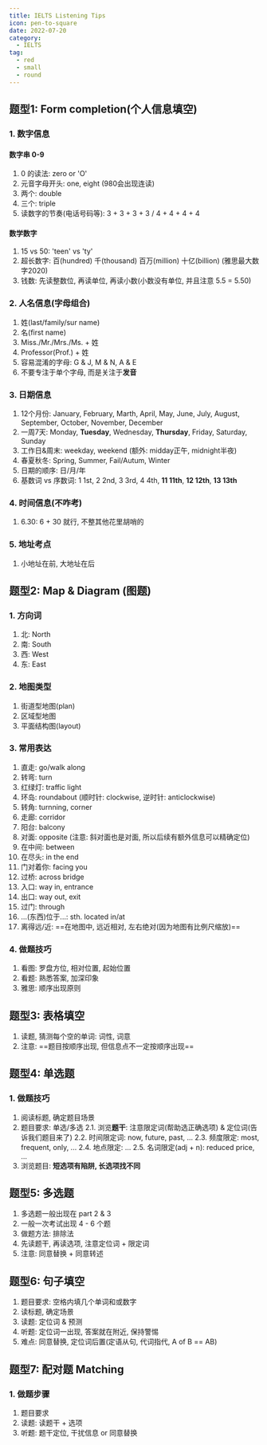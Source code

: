 ```yaml
---
title: IELTS Listening Tips
icon: pen-to-square
date: 2022-07-20
category:
  - IELTS
tag:
  - red
  - small
  - round
---
```


## 题型1: Form completion(个人信息填空)

### 1. 数字信息

#### 数字串 0-9

1. 0 的读法: zero or 'O'
2. 元音字母开头: one, eight (980会出现连读)
3. 两个: double
4. 三个: triple
5. 读数字的节奏(电话号码等): 3 + 3 + 3 + 3 / 4 + 4 + 4 + 4

#### 数学数字

1. 15 vs 50: 'teen' vs 'ty'
2. 超长数字: 百(hundred) 千(thousand) 百万(million) 十亿(billion) (雅思最大数字2020)
3. 钱数: 先读整数位, 再读单位, 再读小数(小数没有单位, 并且注意 5.5 = 5.50)

### 2. 人名信息(字母组合)

1. 姓(last/family/sur name)
2. 名(first name)
3. Miss./Mr./Mrs./Ms. + 姓
4. Professor(Prof.) + 姓
5. 容易混淆的字母: G & J, M & N, A & E
6. 不要专注于单个字母, 而是关注于**发音**

### 3. 日期信息

1. 12个月份: January, February, Marth, April, May, June, July, August, September, October, November, December
2. 一周7天: Monday, **Tuesday**, Wednesday, **Thursday**, Friday, Saturday, Sunday
3. 工作日&周末: weekday, weekend (额外: midday正午, midnight半夜)
4. 春夏秋冬: Spring, Summer, Fail/Autum, Winter
5. 日期的顺序:  日/月/年
6. 基数词 vs 序数词: 1 1st, 2 2nd, 3 3rd, 4 4th, **11 11th**, **12 12th**, **13 13th**

### 4. 时间信息(不咋考)

1. 6.30: 6 + 30 就行, 不整其他花里胡哨的

### 5. 地址考点

1. 小地址在前, 大地址在后

## 题型2: Map & Diagram (图题)

### 1. 方向词

1. 北: North
2. 南: South
3. 西: West
4. 东: East

### 2. 地图类型

1. 街道型地图(plan)
2. 区域型地图
3. 平面结构图(layout)

### 3. 常用表达

1. 直走: go/walk along
2. 转弯: turn
3. 红绿灯: traffic light
4. 环岛: roundabout (顺时针: clockwise, 逆时针: anticlockwise)
5. 转角: turnning, corner
6. 走廊: corridor
7. 阳台: balcony
8. 对面: opposite (注意: 斜对面也是对面, 所以后续有额外信息可以精确定位)
9. 在中间: between
10. 在尽头: in the end
11. 门对着你: facing you
12. 过桥: across bridge
13. 入口: way in, entrance
14. 出口: way out, exit
15. 过门: through
16. ...(东西)位于...: sth. located in/at
17. 离得远/近: ==在地图中, 远近相对, 左右绝对(因为地图有比例尺缩放)==

### 4. 做题技巧

1. 看图: 罗盘方位, 相对位置, 起始位置
2. 看题: 熟悉答案, 加深印象
3. 雅思: 顺序出现原则

## 题型3: 表格填空

1. 读题, 猜测每个空的单词: 词性, 词意
2. 注意: ==题目按顺序出现, 但信息点不一定按顺序出现==

## 题型4: 单选题

### 1. 做题技巧

1. 阅读标题, 确定题目场景
2. 题目要求: 单选/多选
    2.1. 浏览**题干**: 注意限定词(帮助选正确选项) & 定位词(告诉我们题目来了)
    2.2. 时间限定词: now, future, past, ...
    2.3. 频度限定: most, frequent, only, ...
    2.4. 地点限定: ...
    2.5. 名词限定(adj + n): reduced price, ...
3. 浏览题目: **短选项有陷阱, 长选项找不同**

## 题型5: 多选题

1. 多选题一般出现在 part 2 & 3
2. 一般一次考试出现 4 - 6 个题
3. 做题方法: 排除法
4. 先读题干, 再读选项, 注意定位词 + 限定词
5. 注意: 同意替换 + 同意转述

## 题型6: 句子填空

1. 题目要求: 空格内填几个单词和或数字
2. 读标题, 确定场景
3. 读题: 定位词 & 预测
4. 听题: 定位词一出现, 答案就在附近, 保持警惕
5. 难点: 同意替换, 定位词后置(定语从句, 代词指代, A of B == AB)

## 题型7: 配对题 Matching

### 1. 做题步骤

1. 题目要求
2. 读题: 读题干 + 选项
3. 听题: 题干定位, 干扰信息 or 同意替换
